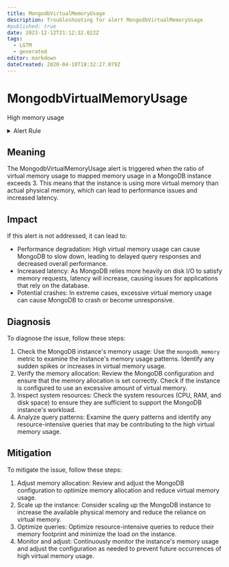 ```yaml
---
title: MongodbVirtualMemoryUsage
description: Troubleshooting for alert MongodbVirtualMemoryUsage
#published: true
date: 2023-12-12T21:12:32.022Z
tags: 
  - LGTM
  - generated
editor: markdown
dateCreated: 2020-04-10T18:32:27.079Z
---
```


# MongodbVirtualMemoryUsage

High memory usage

<details>
  <summary>Alert Rule</summary>

{{% rule "mongodb/dcu-mongodb-exporter.yml" "MongodbVirtualMemoryUsage" %}}

{{% comment %}}

```yaml
alert: MongodbVirtualMemoryUsage
expr: (sum(mongodb_memory{type="virtual"}) BY (instance) / sum(mongodb_memory{type="mapped"}) BY (instance)) > 3
for: 2m
labels:
    severity: warning
annotations:
    summary: MongoDB virtual memory usage (instance {{ $labels.instance }})
    description: |-
        High memory usage
          VALUE = {{ $value }}
          LABELS = {{ $labels }}
    runbook: https://github.com/srerun/prometheus-alerts/blob/main/content/runbooks/dcu-mongodb-exporter/MongodbVirtualMemoryUsage.md

```

{{% /comment %}}

</details>


## Meaning

The MongodbVirtualMemoryUsage alert is triggered when the ratio of virtual memory usage to mapped memory usage in a MongoDB instance exceeds 3. This means that the instance is using more virtual memory than actual physical memory, which can lead to performance issues and increased latency.

## Impact

If this alert is not addressed, it can lead to:

* Performance degradation: High virtual memory usage can cause MongoDB to slow down, leading to delayed query responses and decreased overall performance.
* Increased latency: As MongoDB relies more heavily on disk I/O to satisfy memory requests, latency will increase, causing issues for applications that rely on the database.
* Potential crashes: In extreme cases, excessive virtual memory usage can cause MongoDB to crash or become unresponsive.

## Diagnosis

To diagnose the issue, follow these steps:

1. Check the MongoDB instance's memory usage: Use the `mongodb_memory` metric to examine the instance's memory usage patterns. Identify any sudden spikes or increases in virtual memory usage.
2. Verify the memory allocation: Review the MongoDB configuration and ensure that the memory allocation is set correctly. Check if the instance is configured to use an excessive amount of virtual memory.
3. Inspect system resources: Check the system resources (CPU, RAM, and disk space) to ensure they are sufficient to support the MongoDB instance's workload.
4. Analyze query patterns: Examine the query patterns and identify any resource-intensive queries that may be contributing to the high virtual memory usage.

## Mitigation

To mitigate the issue, follow these steps:

1. Adjust memory allocation: Review and adjust the MongoDB configuration to optimize memory allocation and reduce virtual memory usage.
2. Scale up the instance: Consider scaling up the MongoDB instance to increase the available physical memory and reduce the reliance on virtual memory.
3. Optimize queries: Optimize resource-intensive queries to reduce their memory footprint and minimize the load on the instance.
4. Monitor and adjust: Continuously monitor the instance's memory usage and adjust the configuration as needed to prevent future occurrences of high virtual memory usage.